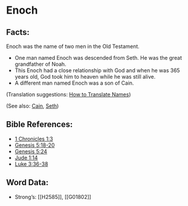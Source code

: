 # Enoch

## Facts:

Enoch was the name of two men in the Old Testament.

* One man named Enoch was descended from Seth. He was the great grandfather of Noah.
* This Enoch had a close relationship with God and when he was 365 years old, God took him to heaven while he was still alive.
* A different man named Enoch was a son of Cain.

(Translation suggestions: [How to Translate Names](../../translate/translate-names))

(See also: [Cain](../names/cain.md), [Seth](../names/seth.md))

## Bible References:

* [1 Chronicles 1:3](rc://en/tn/help/1ch/01/03)
* [Genesis 5:18-20](rc://en/tn/help/gen/05/18)
* [Genesis 5:24](rc://en/tn/help/gen/05/24)
* [Jude 1:14](rc://en/tn/help/jud/01/14)
* [Luke 3:36-38](rc://en/tn/help/luk/03/36)

## Word Data:

* Strong’s: [[H2585]], [[G01802]]
